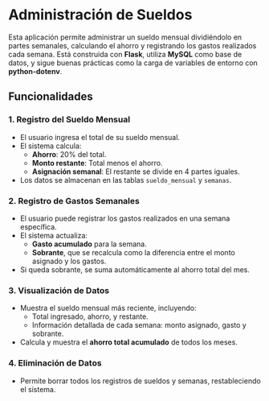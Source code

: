 # Administración de Sueldos

Esta aplicación permite administrar un sueldo mensual dividiéndolo en partes semanales, calculando el ahorro y registrando los gastos realizados cada semana. Está construida con **Flask**, utiliza **MySQL** como base de datos, y sigue buenas prácticas como la carga de variables de entorno con **python-dotenv**.


## Funcionalidades

### 1. Registro del Sueldo Mensual
- El usuario ingresa el total de su sueldo mensual.
- El sistema calcula:
  - **Ahorro**: 20% del total.
  - **Monto restante**: Total menos el ahorro.
  - **Asignación semanal**: El restante se divide en 4 partes iguales.
- Los datos se almacenan en las tablas `sueldo_mensual` y `semanas`.

### 2. Registro de Gastos Semanales
- El usuario puede registrar los gastos realizados en una semana específica.
- El sistema actualiza:
  - **Gasto acumulado** para la semana.
  - **Sobrante**, que se recalcula como la diferencia entre el monto asignado y los gastos.
- Si queda sobrante, se suma automáticamente al ahorro total del mes.

### 3. Visualización de Datos
- Muestra el sueldo mensual más reciente, incluyendo:
  - Total ingresado, ahorro, y restante.
  - Información detallada de cada semana: monto asignado, gasto y sobrante.
- Calcula y muestra el **ahorro total acumulado** de todos los meses.

### 4. Eliminación de Datos
- Permite borrar todos los registros de sueldos y semanas, restableciendo el sistema.


